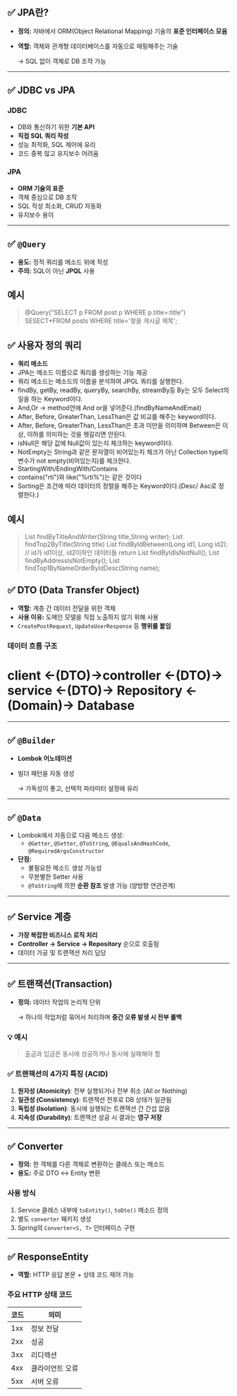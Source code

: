 ## ✅ JPA란?

- **정의:** 자바에서 ORM(Object Relational Mapping) 기술의 **표준 인터페이스 모음**
- **역할:** 객체와 관계형 데이터베이스를 자동으로 매핑해주는 기술

  → SQL 없이 객체로 DB 조작 가능

---

## ✅ JDBC vs JPA

### JDBC

- DB와 통신하기 위한 **기본 API**
- **직접 SQL 쿼리 작성**
- 성능 최적화, SQL 제어에 유리
- 코드 중복 많고 유지보수 어려움

### JPA

- **ORM 기술의 표준**
- 객체 중심으로 DB 조작
- SQL 작성 최소화, CRUD 자동화
- 유지보수 용이

---

## ✅ `@Query`

- **용도:** 정적 쿼리를 메소드 위에 작성
- **주의:** SQL이 아닌 **JPQL** 사용

## 예시

> @Query("SELECT p FROM post p WHERE p.title=:title")
> SESECT*FROM posts WHERE title='찾을 게시글 제목';

## ✅ 사용자 정의 쿼리

- **쿼리 메소드**
- JPA는 메소드 이름으로 쿼리를 생성하는 기능 제공
- 쿼리 메소드는 메소드의 이름을 분석하여 JPGL 쿼리를 실행한다.
- findBy, getBy, readBy, queryBy, searchBy, streamBy등 By는 모두 Select의 일을 하는 Keyword이다.
- And,Or -> method안에 And or을 넣어준다.(findByNameAndEmail)
- After, Before, GreaterThan, LessThan은 값 비교를 해주는 keyword이다.
- After, Before, GreaterThan, LessThan은 초과 미만을 의미하며 Between은 이상, 이하를 의미하는 것을 헷갈리면 안된다.
- isNull은 해당 값에 Null값이 있는지 체크하는 keyword이다.
- NotEmpty는 String과 같은 문자열이 비어있는지 체크가 아닌 Collection type의 변수가 not empty(비어있는지)를 체크한다.
- StartingWith/EndingWith/Contains
- contains("rti")와 like("%rti%")는 같은 것이다
- Sorting은 조건에 따라 데이터의 정렬을 해주는 Keyword이다.(Desc/ Asc로 정렬한다.)

## 예시

> List<Post> findByTitleAndWriter(String title,String writer);
> List<Post> findTop2ByTitle(String title)
> List<User> findByIdBetween(Long id1, Long id2);
> // id가 id1이상, id2이하인 데이터들 return
> List<User> findByIdIsNotNull();
> List<User> findByAddressIsNotEmpty();
> List<User> findTop1ByNameOrderByIdDesc(String name);

## ✅ DTO (Data Transfer Object)

- **역할:** 계층 간 데이터 전달을 위한 객체
- **사용 이유:** 도메인 모델을 직접 노출하지 않기 위해 사용
- `CreatePostRequest`, `UpdateUserResponse` 등 **행위를 붙임**

### 데이터 흐름 구조

# client <-(DTO)->controller  <-(DTO)-> service  <-(DTO)-> Repository  <-(Domain)-> Database

---

## ✅ `@Builder`

- **Lombok 어노테이션**
- 빌더 패턴을 자동 생성

  → 가독성이 좋고, 선택적 파라미터 설정에 유리

---

## ✅ `@Data`

- Lombok에서 자동으로 다음 메소드 생성:
    - `@Getter`, `@Setter`, `@ToString`, `@EqualsAndHashCode`, `@RequiredArgsConstructor`
- **단점:**
    - 불필요한 메소드 생성 가능성
    - 무분별한 Setter 사용
    - `@ToString`에 의한 **순환 참조** 발생 가능 (양방향 연관관계)

---

## ✅ Service 계층

- **가장 복잡한 비즈니스 로직 처리**
- **Controller → Service → Repository** 순으로 호출됨
- 데이터 가공 및 트랜잭션 처리 담당

---

## ✅ 트랜잭션(Transaction)

- **정의:** 데이터 작업의 논리적 단위

  → 하나의 작업처럼 묶어서 처리하며 **중간 오류 발생 시 전부 롤백**

### 💡 예시

> 출금과 입금은 동시에 성공하거나 동시에 실패해야 함

### ✅ 트랜잭션의 4가지 특징 (ACID)

1. **원자성 (Atomicity)**: 전부 실행되거나 전부 취소 (All or Nothing)
2. **일관성 (Consistency)**: 트랜잭션 전후로 DB 상태가 일관됨
3. **독립성 (Isolation)**: 동시에 실행되는 트랜잭션 간 간섭 없음
4. **지속성 (Durability)**: 트랜잭션 성공 시 결과는 **영구 저장**

---

## ✅ Converter

- **정의:** 한 객체를 다른 객체로 변환하는 클래스 또는 메소드
- **용도:** 주로 DTO ↔ Entity 변환

### 사용 방식

1. Service 클래스 내부에 `toEntity()`, `toDto()` 메소드 정의
2. 별도 `converter` 패키지 생성
3. Spring의 `Converter<S, T>` 인터페이스 구현

---

## ✅ ResponseEntity

- **역할:** HTTP 응답 본문 + 상태 코드 제어 가능

### 주요 HTTP 상태 코드

| 코드  | 의미       |
|-----|----------|
| 1xx | 정보 전달    |
| 2xx | 성공       |
| 3xx | 리디렉션     |
| 4xx | 클라이언트 오류 |
| 5xx | 서버 오류    |